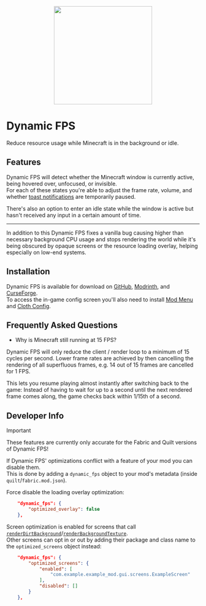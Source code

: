 <p align="center">
    <img width=256px src="GitHub/logo.png" />
</p>

# Dynamic FPS

Reduce resource usage while Minecraft is in the background or idle.

## Features

Dynamic FPS will detect whether the Minecraft window is currently active, being hovered over, unfocused, or invisible.  
For each of these states you're able to adjust the frame rate, volume, and whether [toast notifications](https://minecraft.wiki/w/Toasts) are temporarily paused.

There's also an option to enter an idle state while the window is active but hasn't received any input in a certain amount of time.

---

In addition to this Dynamic FPS fixes a vanilla bug causing higher than necessary background CPU usage and stops 
rendering the world while it's being obscured by opaque screens or the resource loading overlay, helping especially on low-end systems.

## Installation

Dynamic FPS is available for download on [GitHub](https://github.com/juliand665/Dynamic-FPS/releases), [Modrinth](https://modrinth.com/mod/dynamic-fps), and [CurseForge](https://www.curseforge.com/minecraft/mc-mods/dynamic-fps).  
To access the in-game config screen you'll also need to install [Mod Menu](https://modrinth.com/mod/modmenu) and [Cloth Config](https://modrinth.com/mod/cloth-config).

## Frequently Asked Questions

- Why is Minecraft still running at 15 FPS?

Dynamic FPS will only reduce the client / render loop to a minimum of 15 cycles per second.
Lower frame rates are achieved by then cancelling the rendering of all superfluous frames, e.g. 14 out of 15 frames are cancelled for 1 FPS.

This lets you resume playing almost instantly after switching back to the game:
Instead of having to wait for up to a second until the next rendered frame comes along, the game checks back within 1/15th of a second.

## Developer Info

> [!IMPORTANT]  
> These features are currently only accurate for the Fabric and Quilt versions of Dynamic FPS!

If Dynamic FPS' optimizations conflict with a feature of your mod you can disable them.  
This is done by adding a `dynamic_fps` object to your mod's metadata (inside `quilt`/`fabric.mod.json`).

Force disable the loading overlay optimization:

```json
    "dynamic_fps": {
        "optimized_overlay": false
    },
```

Screen optimization is enabled for screens that call [`renderDirtBackground`](# "Mojang Mappings")/[`renderBackgroundTexture`](# "Quilt Mappings / Yarn").  
Other screens can opt in or out by adding their package and class name to the `optimized_screens` object instead:

```json
    "dynamic_fps": {
        "optimized_screens": {
            "enabled": [
                "com.example.example_mod.gui.screens.ExampleScreen"
            ],
            "disabled": []
        }
    },
```
